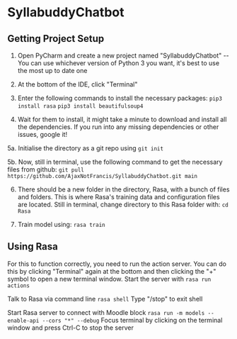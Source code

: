 # SyllabuddyChatbot

## Getting Project Setup
1. Open PyCharm and create a new project named "SyllabuddyChatbot"
-- You can use whichever version of Python 3 you want, it's best to use the most up to date one

2. At the bottom of the IDE, click "Terminal" 

3. Enter the following commands to install the necessary packages:
`pip3 install rasa`
`pip3 install beautifulsoup4`

4. Wait for them to install, it might take a minute to download and install all the dependencies. If you run into any missing dependencies or other issues, google it!

5a. Initialise the directory as a git repo using `git init`

5b. Now, still in terminal, use the following command to get the necessary files from github:
`git pull https://github.com/AjaxNotFrancis/SyllabuddyChatbot.git main`

6. There should be a new folder in the directory, Rasa, with a bunch of files and folders. This is where Rasa's training data and configuration files are located. Still in terminal, change directory to this Rasa folder with:
`cd Rasa`

7. Train model using:
`rasa train`

## Using Rasa
For this to function correctly, you need to run the action server. You can do this by clicking "Terminal" again at the bottom and then clicking the "+" symbol to open a new terminal window. 
Start the server with `rasa run actions`

Talk to Rasa via command line `rasa shell`
Type "/stop" to exit shell

Start Rasa server to connect with Moodle block `rasa run -m models --enable-api --cors "*" --debug`
Focus terminal by clicking on the terminal window and press Ctrl-C to stop the server



